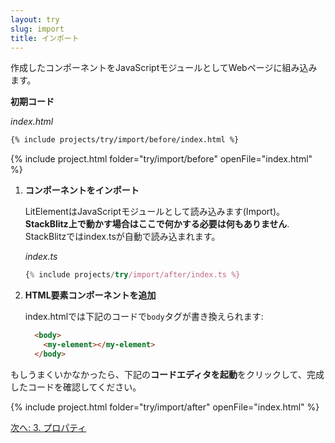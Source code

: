 ```yaml
---
layout: try
slug: import
title: インポート
---
```


<!-- original:
Import your new component as a JavaScript module and use it in a web page.

**Starting code**

_index.html_
-->

作成したコンポーネントをJavaScriptモジュールとしてWebページに組み込みます。

**初期コード**

_index.html_

```html
{% include projects/try/import/before/index.html %}
```

{% include project.html folder="try/import/before" openFile="index.html" %}

<!-- original:
1. **Import your component module.** 

    LitElement components are imported as JavaScript modules. **You don't need to change anything in this step if you're following the tutorial in StackBlitz**. In StackBlitz, index.ts runs automatically.

    _index.ts_

    ```js
    {% include projects/try/import/after/index.ts %}
    ```

2. **Add your new component to the page.** 

    In index.html, replace the existing `body` block with the following code:

    ```html
      <body>
        <my-element></my-element>
      </body>
    ```

If you're stuck, click **Launch Code Editor** below to see the completed code for Step 2. 
-->
1. **コンポーネントをインポート** 

    LitElementはJavaScriptモジュールとして読み込みます(Import)。 **StackBlitz上で動かす場合はここで何かする必要は何もありません**. StackBlitzではindex.tsが自動で読み込まれます。

    _index.ts_

    ```js
    {% include projects/try/import/after/index.ts %}
    ```

2. **HTML要素コンポーネントを追加** 

    index.htmlでは下記のコードで`body`タグが書き換えられます:

    ```html
      <body>
        <my-element></my-element>
      </body>
    ```

もしうまくいかなかったら、下記の**コードエディタを起動**をクリックして、完成したコードを確認してください。

{% include project.html folder="try/import/after" openFile="index.html" %}

<!-- original:
[Next: 3. Properties](properties)
-->
[次へ: 3. プロパティ](properties)
